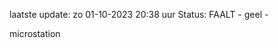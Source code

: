 laatste update: 
zo 01-10-2023 20:38   uur 
Status: FAALT - geel - 
<div class="service Y">microstation</div>